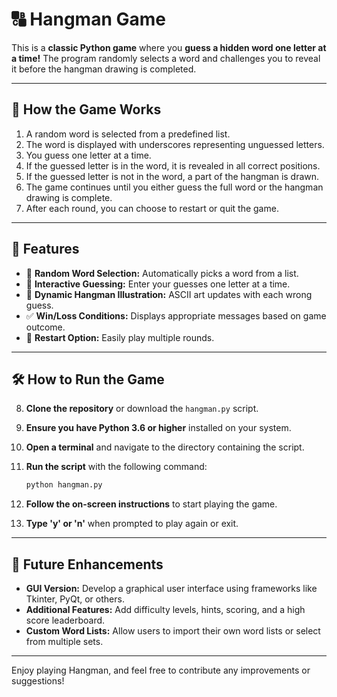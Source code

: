 # 🔠 Hangman Game

This is a **classic Python game** where you **guess a hidden word one letter at a time!** The program randomly selects a word and challenges you to reveal it before the hangman drawing is completed.

---

## 📜 How the Game Works

1. A random word is selected from a predefined list.
2. The word is displayed with underscores representing unguessed letters.
3. You guess one letter at a time.
4. If the guessed letter is in the word, it is revealed in all correct positions.
5. If the guessed letter is not in the word, a part of the hangman is drawn.
6. The game continues until you either guess the full word or the hangman drawing is complete.
7. After each round, you can choose to restart or quit the game.

---

## 🚀 Features

- 🔀 **Random Word Selection:** Automatically picks a word from a list.
- 📝 **Interactive Guessing:** Enter your guesses one letter at a time.
- 🎨 **Dynamic Hangman Illustration:** ASCII art updates with each wrong guess.
- ✅ **Win/Loss Conditions:** Displays appropriate messages based on game outcome.
- 🔄 **Restart Option:** Easily play multiple rounds.

---

## 🛠 How to Run the Game

8. **Clone the repository** or download the `hangman.py` script.
9. **Ensure you have Python 3.6 or higher** installed on your system.
10. **Open a terminal** and navigate to the directory containing the script.
11. **Run the script** with the following command:

    ```sh
    python hangman.py
    ```
    
12. **Follow the on-screen instructions** to start playing the game.
13. **Type 'y' or 'n'** when prompted to play again or exit.

---

## 🔮 Future Enhancements

- **GUI Version:** Develop a graphical user interface using frameworks like Tkinter, PyQt, or others.
- **Additional Features:** Add difficulty levels, hints, scoring, and a high score leaderboard.
- **Custom Word Lists:** Allow users to import their own word lists or select from multiple sets.

---

Enjoy playing Hangman, and feel free to contribute any improvements or suggestions!
